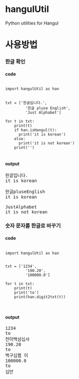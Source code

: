 # hangulUtil

Python utilities for Hangul



사용방법
==


### 한글 확인


#### code
<pre>
<code>
import hangulUtil as han


txt = ['한글입니다.',
         '한글 pluse English',
         'Just Alphabet']

for t in txt:
    print(t)
    if han.isHangul(t):
      print('it is korean')
    else:
      print('it is not korean')
    print('')
</code>
</pre>

#### output
<pre>
한글입니다.
it is korean

한글pluseEnglish
it is korean

JustAlphabet
it is not korean
</pre>



### 숫자 문자를 한글로 바꾸기

#### code
<pre>
<code>
import hangulUtil as han


txt = ['1234',
         '190.20',
         '100000.0']

for t in txt:
    print(t)
    print('to')
    print(han.digit2txt(t))

</code>
</pre>


#### output

<pre>
1234
to
천이백삼십사
190.20
to
백구십쩜 이
100000.0
to
십만
</pre>
